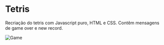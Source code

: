 # Tetris
Recriação do tetris com Javascript puro, HTML e CSS. Contêm mensagens de game over e new record.

![Game](https://cdn.discordapp.com/attachments/529138788237049856/687271518044291123/Captura_de_tela_de_2020-03-11_09-09-15.jpg)
